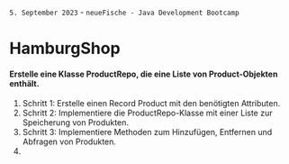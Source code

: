 `5. September 2023` - `neueFische - Java Development Bootcamp`
# HamburgShop
#### Erstelle eine Klasse ProductRepo, die eine Liste von Product-Objekten enthält.
1. Schritt 1: Erstelle einen Record Product mit den benötigten Attributen.
2. Schritt 2: Implementiere die ProductRepo-Klasse mit einer Liste zur Speicherung von Produkten.
3. Schritt 3: Implementiere Methoden zum Hinzufügen, Entfernen und Abfragen von Produkten.
4. 